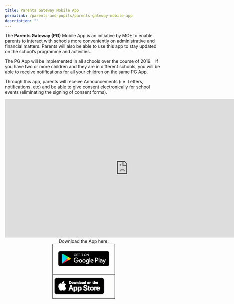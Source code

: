 ```yaml
---
title: Parents Gateway Mobile App
permalink: /parents-and-pupils/parents-gateway-mobile-app
description: ""
---
```

The **Parents Gateway (PG)** Mobile App is an initiative by MOE to enable parents to interact with schools more conveniently on administrative and financial matters. Parents will also be able to use this app to stay updated on the school’s programme and activities.

The PG App will be implemented in all schools over the course of 2019.   If you have two or more children and they are in different schools, you will be able to receive notifications for all your children on the same PG App.

Through this app, parents will receive Announcements (i.e. Letters, notifications, etc) and be able to give consent electronically for school events (eliminating the signing of consent forms).

<iframe width="787" height="443" src="https://www.youtube.com/embed/EKpiTM5axNA" title="Parents Gateway Mobile Application" frameborder="0" allow="accelerometer; autoplay; clipboard-write; encrypted-media; gyroscope; picture-in-picture" allowfullscreen></iframe>

<center>Download the App here:</center>

<style type="text/css">
.tg  {border-collapse:collapse;border-spacing:0;margin:0px auto;}
.tg td{border-color:black;border-style:solid;border-width:1px;font-family:Arial, sans-serif;font-size:14px;
  overflow:hidden;padding:10px 5px;word-break:normal;}
.tg th{border-color:black;border-style:solid;border-width:1px;font-family:Arial, sans-serif;font-size:14px;
  font-weight:normal;overflow:hidden;padding:10px 5px;word-break:normal;}
.tg .tg-0lax{text-align:left;vertical-align:top}
</style>
<table class="tg" style="undefined;table-layout: fixed; width: 200px">
<colgroup>
<col style="width: 200px">
</colgroup>
<tbody>
  <tr>
    <td class="tg-0lax"><a href = "https://play.google.com/store/apps/details?id=com.moe.pgp&hl=en_SG" target = "_self"> 
          <img src="/images/google-play-badge-300x116-1.png"></a></td>
  </tr>
  <tr>
    <td class="tg-0lax"><a href = "https://itunes.apple.com/sg/app/parents-gateway/id1267198708?mt=8" target = "_self"> 
          <img src="/images/Download_on_the_App_Store_Badge_US-UK_blk_092917.png" 
     style="width:85%">
</a></td>
  </tr>
</tbody>
</table>